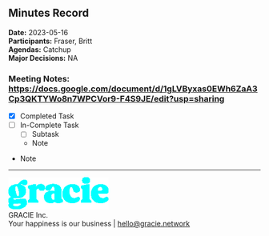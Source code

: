 ## Minutes Record
**Date:** 2023-05-16 \
**Participants:** Fraser, Britt \
**Agendas:** Catchup \
**Major Decisions:** NA

### Meeting Notes: https://docs.google.com/document/d/1gLVByxas0EWh6ZaA3Cp3QKTYWo8n7WPCVor9-F4S9JE/edit?usp=sharing 

+ [x] Completed Task
+ [ ] In-Complete Task
  + [ ] Subtask
  + Note
+ Note





-----------------------------

![Gracie](gracie-cyan-logo.png)  
GRACIE Inc. \
Your happiness is our business | hello@gracie.network
